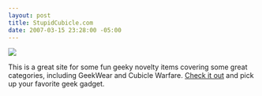 ```yaml
---
layout: post
title: StupidCubicle.com
date: 2007-03-15 23:28:00 -05:00
---
```


![](http://gwb.blob.core.windows.net/sdorman/5006/o_stupidcubicle_175px.jpg) 

This is a great site for some fun geeky novelty items covering some great categories, including GeekWear and Cubicle Warfare. [Check it out](http://www.stupidcubicle.com/) and pick up your favorite geek gadget.
